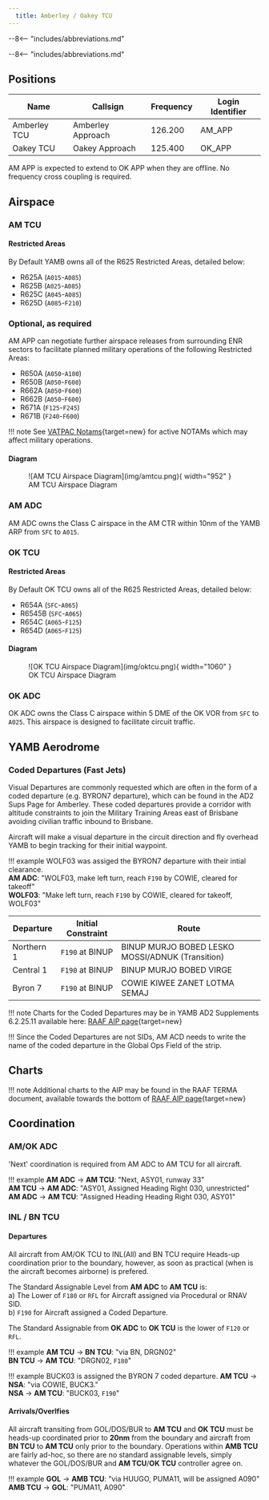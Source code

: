 ```yaml
---
  title: Amberley / Oakey TCU
---
```


--8<-- "includes/abbreviations.md"


--8<-- "includes/abbreviations.md"

## Positions

| Name               | Callsign       | Frequency        | Login Identifier              |
| ------------------ | -------------- | ---------------- | --------------------------------------|
| Amberley TCU   | Amberley Approach   | 126.200        | AM_APP                                   |
| Oakey TCU   | Oakey Approach | 125.400        | OK_APP                                   |

AM APP is expected to extend to OK APP when they are offline. No frequency cross coupling is required. 


## Airspace
### AM TCU
#### Restricted Areas
By Default YAMB owns all of the R625 Restricted Areas, detailed below:

- R625A (`A015`-`A085`)  
- R625B (`A025`-`A085`)  
- R625C (`A045`-`A085`)  
- R625D (`A085`-`F210`)  

### Optional, as required
AM APP can negotiate further airspace releases from surrounding ENR sectors to facilitate planned military operations of the following Restricted Areas:

- R650A (`A050`-`A100`)  
- R650B (`A050`-`F600`)  
- R662A (`A050`-`F600`)  
- R662B (`A050`-`F600`)  
- R671A (`F125`-`F245`)  
- R671B (`F240`-`F600`)

!!! note
    See [VATPAC Notams](https://vatpac.org/publications/notam){target=new} for active NOTAMs which may affect military operations.

#### Diagram

<figure markdown>
![AM TCU Airspace Diagram](img/amtcu.png){ width="952" }
  <figcaption>AM TCU Airspace Diagram</figcaption>
</figure>

### AM ADC
AM ADC owns the Class C airspace in the AM CTR within 10nm of the YAMB ARP from `SFC` to `A015`. 

### OK TCU
#### Restricted Areas
By Default OK TCU owns all of the R625 Restricted Areas, detailed below:

- R654A (`SFC`-`A065`)  
- R6545B (`SFC`-`A065`)  
- R654C (`A065`-`F125`)  
- R654D (`A065`-`F125`)  

#### Diagram

<figure markdown>
![OK TCU Airspace Diagram](img/oktcu.png){ width="1060" }
  <figcaption>OK TCU Airspace Diagram</figcaption>
</figure>

### OK ADC
OK ADC owns the Class C airspace within 5 DME of the OK VOR from `SFC` to `A025`. This airspace is designed to facilitate circuit traffic.


## YAMB Aerodrome
### Coded Departures (Fast Jets)
Visual Departures are commonly requested which are often in the form of a coded departure (e.g. BYRON7 departure), which can be found in the AD2 Sups Page for Amberley. These coded departures provide a corridor with altitude constraints to join the Military Training Areas east of Brisbane avoiding civilian traffic inbound to Brisbane. 


Aircraft will make a visual departure in the circuit direction and fly overhead YAMB to begin tracking for their initial waypoint.

!!! example
    WOLF03 was assiged the BYRON7 departure with their intial clearance.  
    **AM ADC**: "WOLF03, make left turn, reach `F190` by COWIE, cleared for takeoff"  
    **WOLF03**: "Make left turn, reach `F190` by COWIE, cleared for takeoff, WOLF03"  

| Departure | Initial Constraint | Route |
| --------- | ----------| --------- |
| Northern 1 | `F190` at BINUP | BINUP MURJO BOBED LESKO MOSSI/ADNUK (Transition) |
| Central 1 | `F190` at BINUP | BINUP MURJO BOBED VIRGE |
| Byron 7 | `F190` at BINUP | COWIE KIWEE ZANET LOTMA SEMAJ |

!!! note
    Charts for the Coded Departures may be in YAMB AD2 Supplements 6.2.25.11 available here: [RAAF AIP page](https://ais-af.airforce.gov.au/australian-aip){target=new}

!!!
    Since the Coded Departures are not SIDs, AM ACD needs to write the name of the coded departure in the Global Ops Field of the strip.

## Charts
!!! note
    Additional charts to the AIP may be found in the RAAF TERMA document, available towards the bottom of [RAAF AIP page](https://ais-af.airforce.gov.au/australian-aip){target=new}

## Coordination
### AM/OK ADC

'Next' coordination is required from AM ADC to AM TCU for all aircraft.

!!! example
    <span class="hotline">**AM ADC** -> **AM TCU**</span>: "Next, ASY01, runway 33"  
    <span class="hotline">**AM TCU** -> **AM ADC**</span>: "ASY01, Assigned Heading Right 030, unrestricted"  
    <span class="hotline">**AM ADC** -> **AM TCU**</span>: "Assigned Heading Heading Right 030, ASY01"  

### INL / BN TCU
#### Departures
All aircraft from AM/OK TCU to INL(All) and BN TCU require Heads-up coordination prior to the boundary, however, as soon as practical (when is the aircraft becomes airborne) is prefered.

The Standard Assignable Level from  **AM ADC** to **AM TCU** is:  
a) The Lower of `F180` or `RFL` for Aircraft assigned via Procedural or RNAV SID.  
b) `F190` for Aircraft assigned a Coded Departure.

The Standard Assignable from **OK ADC** to **OK TCU** is the lower of `F120` or `RFL`.

!!! example
    <span class="hotline">**AM TCU** -> **BN TCU**</span>: "via BN, DRGN02"  
    <span class="hotline">**BN TCU** -> **AM TCU**</span>: "DRGN02, `F180`"  

!!! example
    BUCK03 is assigned the BYRON 7 coded departure. 
    <span class="hotline">**AM TCU** -> **NSA**</span>: "via COWIE, BUCK3."  
    <span class="hotline">**NSA** -> **AM TCU**</span>: "BUCK03, `F190`"  

#### Arrivals/Overlfies
All aircraft transiting from GOL/DOS/BUR to **AM TCU** and **OK TCU** must be heads-up coordinated prior to **20nm** from the boundary and aircraft from **BN TCU** to **AM TCU** only prior to the boundary. Operations within **AMB TCU** are fairly ad-hoc, so there are no standard assignable levels, simply whatever the GOL/DOS/BUR and **AM TCU**/**OK TCU** controller agree on.

!!! example
    <span class="hotline">**GOL** -> **AMB TCU**</span>: "via HUUGO, PUMA11, will be assigned A090"  
    <span class="hotline">**AMB TCU** -> **GOL**</span>: "PUMA11, A090"  
